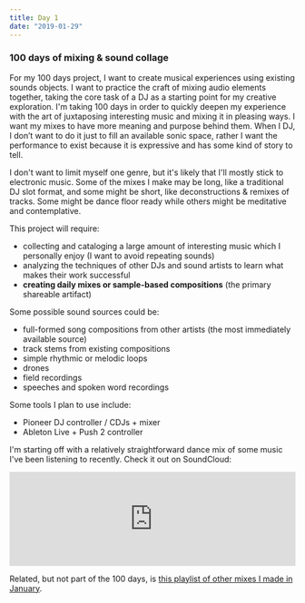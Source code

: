 ```yaml
---
title: Day 1
date: "2019-01-29"
---
```


### 100 days of mixing & sound collage

For my 100 days project, I want to create musical experiences using existing sounds objects. I want to practice the craft of mixing audio elements together, taking the core task of a DJ as a starting point for my creative exploration. I'm taking 100 days in order to quickly deepen my experience with the art of juxtaposing interesting music and mixing it in pleasing ways. I want my mixes to have more meaning and purpose behind them. When I DJ, I don’t want to do it just to fill an available sonic space, rather I want the performance to exist because it is expressive and has some kind of story to tell.

I don't want to limit myself one genre, but it's likely that I'll mostly stick to electronic music. Some of the mixes I make may be long, like a traditional DJ slot format, and some might be short, like deconstructions & remixes of tracks. Some might be dance floor ready while others might be meditative and contemplative.

This project will require:

- collecting and cataloging a large amount of interesting music which I personally enjoy (I want to avoid repeating sounds)
- analyzing the techniques of other DJs and sound artists to learn what makes their work successful
- __creating daily mixes or sample-based compositions__ (the primary shareable artifact)

Some possible sound sources could be:

- full-formed song compositions from other artists (the most immediately available source)
- track stems from existing compositions
- simple rhythmic or melodic loops
- drones
- field recordings
- speeches and spoken word recordings

Some tools I plan to use include:

- Pioneer DJ controller / CDJs + mixer
- Ableton Live + Push 2 controller

I'm starting off with a relatively straightforward dance mix of some music I've been listening to recently. Check it out on SoundCloud:

<iframe width="100%" height="166" scrolling="no" frameborder="no" allow="autoplay" src="https://w.soundcloud.com/player/?url=https%3A//api.soundcloud.com/tracks/567029844&color=%23ff5500&auto_play=false&hide_related=true&show_comments=false&show_user=true&show_reposts=false&show_teaser=false"></iframe>

Related, but not part of the 100 days, is [this playlist of other mixes I made in January](https://soundcloud.com/adi-dahiya/sets/mixes-1).
